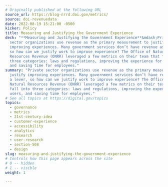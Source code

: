 ```yaml
---
# Originally published at the following URL
source_url: https://blog-nrrd.doi.gov/metrics/
source: doi-revenuedata
date: 2022-08-19 15:21:00 -0500
kicker: Policy
title: Measuring and Justifying the Government Experience
deck: "**Measuring and Justifying the Government Experience**&mdash;Private
  sector organizations use revenue as the primary measurement to justify
  improving experiences. Many government services don’t have revenue as a lever,
  so how can we justify work to improve experience? The Office of Natural
  Resources Revenue (ONRR) leveraged a few metrics on their team that fall into
  three categories: laws and regulations, improving the experience for users,
  and saving time for employees."
summary: "Private sector organizations use revenue as the primary measurement to
  justify improving experiences. Many government services don’t have revenue as
  a lever, so how can we justify work to improve experience? The Office of
  Natural Resources Revenue (ONRR) leveraged a few metrics on their team that
  fall into three categories: laws and regulations, improving the experience for
  users, and saving time for employees."
# See all topics at https://digital.gov/topics
topics:
  - governance
  - metrics
  - 21st-century-idea
  - customer-experience
  - accessibility
  - analytics
  - research
  - user-research
  - section-508
  - design
slug: measuring-and-justifying-the-government-experience
# Controls how this page appears across the site
# 0 -- hidden
# 1 -- visible
weight: 1

---
```

